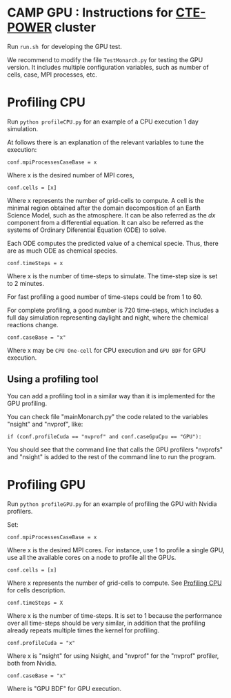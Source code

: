 CAMP GPU : Instructions for [CTE-POWER](https://www.bsc.es/user-support/power.php) cluster
======

Run `run.sh `for developing the GPU test.

We recommend to modify the file `TestMonarch.py` for testing
the GPU version. It includes multiple configuration variables, 
such as number of cells, case, MPI processes, etc.

# Profiling CPU

Run `python profileCPU.py` for an example of a 
CPU execution 1 day simulation.

At follows there is an explanation of the relevant
variables to tune the execution:

`conf.mpiProcessesCaseBase = x`

Where x is the desired number of MPI cores,

`conf.cells = [x]`

Where x represents the number of grid-cells to compute.
A cell is the minimal region obtained after the domain
decomposition of an Earth Science Model, such as
the atmosphere. It can be also referred as the _dx_ component
from a differential equation. It can also be referred 
as the systems of Ordinary 
Diferential Equation (ODE) to solve.

Each ODE computes the predicted value of a chemical specie.
Thus, there are as much ODE as chemical species.

`conf.timeSteps = x`

Where x is the number of time-steps to simulate. The
time-step size is set to 2 minutes.

For fast profiling a good number of time-steps could be
from 1 to 60.

For complete profiling, a good number is 720 time-steps,
which includes a full day simulation representing
daylight and night, where the chemical reactions change.

`conf.caseBase = "x"`

Where x may be `CPU One-cell` for CPU execution and
`GPU BDF` for GPU execution.

## Using a profiling tool

You can add a profiling tool in a similar way than
it is implemented for the GPU profiling.

You can check file "mainMonarch.py" the code related
to the variables "nsight" and "nvprof", like:

`if (conf.profileCuda == "nvprof" and conf.caseGpuCpu ==
"GPU"):`

You should see that the command line that calls the
GPU profilers "nvprofs" and "nsight" is added to
the rest of the command line to run the program.

# Profiling GPU

Run `python profileGPU.py` for an example of profiling
the GPU with Nvidia profilers.

Set:

`conf.mpiProcessesCaseBase = x`

Where x is the desired MPI cores. For instance, use 1
to profile a single GPU, use all the available
cores on a node to profile all the GPUs.

`conf.cells = [x]`

Where x represents the number of grid-cells to compute.
See [Profiling CPU](#Profiling-CPU) for cells description.

`conf.timeSteps = X`

Where x is the number of time-steps. It is set to 1
because the performance over all time-steps
should be very similar, in addition that the profiling
already repeats multiple times the kernel for
profiling.

`conf.profileCuda = "x"`

Where x is "nsight" for using Nsight, and "nvprof" 
for the "nvprof" profiler, both from Nvidia.

`conf.caseBase = "x"`

Where is "GPU BDF" for GPU execution.